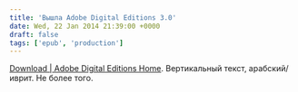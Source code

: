 ```yaml
---
title: 'Вышла Adobe Digital Editions 3.0'
date: Wed, 22 Jan 2014 21:39:00 +0000
draft: false
tags: ['epub', 'production']
---
```


[Download | Adobe Digital Editions Home](http://www.adobe.com/products/digital-editions/download.html). Вертикальный текст, арабский/иврит. Не более того.